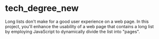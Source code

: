 # tech_degree_new
Long lists don't make for a good user experience on a web page. In this project, you'll enhance the usability of a web page that contains a long list by employing JavaScript to dynamically divide the list into "pages". 